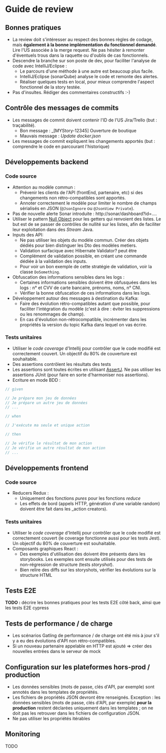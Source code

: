 Guide de review
===================

Bonnes pratiques
----------------

* La review doit s'intéresser au respect des bonnes règles de codage, mais **également à la bonne implémentation
  du fonctionnel demandé**. Lire l'US associée à la merge request. Ne pas hésiter
  à remonter d'éventuels trous dans la raquette ou d'oublis de cas fonctionnels.
* Descendre la branche sur son poste de dev, pour faciliter l'analyse de code avec IntelliJ/Eclipse :
  * Le parcours d'une méthode à une autre est beaucoup plus facile.
  * IntelliJ/Eclipse (sonarQube) analyse le code et remonte des alertes.
  * Réaliser quelques tests en local, pour mieux comprendre l'aspect fonctionnel de la story testée.
* Pas d'insultes. Rédiger des commentaires constructifs :-)


Contrôle des messages de commits
--------------------------------

* Les messages de commit doivent contenir l'ID de l'US Jira/Trello (but : traçabilité).
  * Bon message : _[MYStory-12345] Ouverture de boutique
  * Mauvais message : _Update docker.json_
* Les messages de commit expliquent les changements apportés (but : comprendre le code en parcourant l'historique)


Développements backend
----------------------

### Code source

* Attention au modèle commun :
  * Prévenir les clients de l'API (frontEnd, partenaire, etc) si des changements non rétro-compatibles sont apportés.
  * Annoter correctement le modèle pour limiter le nombre de champs sérialisés en JSON (`@JsonIgnore` ou `@JsonView Private`).
* Pas de nouvelle alerte Sonar introduite : http://sonar/dashboard?id=....
* Utiliser le pattern [Null Object](https://sourcemaking.com/design_patterns/null_object) pour les getters qui renvoient
  des listes. Le but est de se passer de contrôles de nullité sur les listes, afin de faciliter leur exploitation dans des
  _Stream_ Java.
* Inputs des API:
  * Ne pas utiliser les objets du modèle commun. Créer des objets dédiés pour bien distinguer les Dto des modèles metiers.
  * Validation surfacique avec Hibernate Validator? peut être
  * Complément de validation possible, en créant une commande dédiée à la validation des inputs.
  * Pour voir un bon exemple de cette stratégie de validation, voir la classe `DoSomething`.
* Obfuscation des informations sensibles dans les logs :
  * Certaines informations sensibles doivent être obfusquées dans les logs : n° et CVV de carte bancaire, prénoms, noms, n° CNI.
  * Vérifier la bonne obfuscation de ces informations dans les logs.
* Développement autour des messages à destination du Kafka:
  * Faire des évolution rétro-compatibles autant que possible, pour faciliter l'intégration du modèle (c'est à dire :
    éviter les suppressions ou les renommages de champ).
  * En cas d'évolution non-rétrocompatible, incrémenter dans les propriétés la version du topic Kafka dans lequel on vas écrire.

### Tests unitaires

* Utiliser le _code coverage_ d'Intellij pour contrôler que le code modifié est correctement couvert.
  Un objectif du 80% de couverture est souhaitable.
* Des assertions contrôlent les résultats des tests
* Les assertions sont toutes écrites en utilisant [AssertJ](https://assertj.github.io/doc/).
  Ne pas utiliser les assertions JUnit (pour faire en sorte d'harmoniser nos assertions).
* Ecriture en mode BDD :

```java
// given

// Je prépare mon jeu de données
// Je prépare un autre jeu de données
// ...

// when

// J'exécute ma seule et unique action

// then

// Je vérifie le résultat de mon action
// Je vérifie un autre résultat de mon action
// ...
```


Développements frontend
----------------------

### Code source

* Reducers Redux :
  * Uniquement des fonctions _pures_ pour les fonctions _reduce_
  * Les effets de bord (appels HTTP, génération d'une variable random) doivent être fait dans les _action creators).


### Tests unitaires


* Utiliser le _code coverage_ d'Intellij pour contrôler que le code modifié est correctement couvert
  (le coverage fonctionne aussi pour les tests Jest).
  Un objectif du 80% de couverture est souhaitable.
* Composants graphiques React :
  * Des exemples d'utilisation des  doivent être présents dans les storybooks. Les exemples sont
    ensuite utilisés pour des tests de non-régression de structure (tests _storyshot_).
  * Bien relire des diffs sur les storyshots, vérifier les évolutions sur la structure HTML


Tests E2E
---------

**TODO :** décrire les bonnes pratiques pour les tests E2E côté back, ainsi que les tests E2E cypress 


Tests de performance / de charge
--------------------------------

* Les scénarios Gatling de performance / de charge ont été mis à jour s'il y a eu des évolutions d'API non
  rétro-compatibles.
* Si un nouveau partenaire appelable en HTTP est ajouté => créer des nouvelles entrées dans le serveur de mock


Configuration sur les plateformes hors-prod / production
--------------------------------------------------------

* Les données sensibles (mots de passe, clés d'API, par exemple) sont annotés dans les templates de propriétés.
* Les fichiers de propriétés JSON devront être renseignés.
  Exception : les données sensibles (mots de passe, clés d'API, par exemple) **pour la production** restent déclarées
  uniquement dans les templates ; on ne doit pas les retrouver dans les fichiers de configuration JSON.
* Ne pas utiliser les propriétés itérables

Monitoring
----------
TODO
